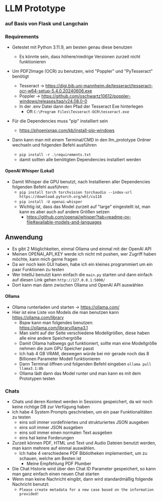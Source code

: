 # LLM Prototype
### auf Basis von Flask und Langchain

### Requirements
- Getestet mit Python 3.11.9, am besten genau diese benutzen
  - Es könnte sein, dass höhere/niedrige Versionen zurzeit nicht funktionieren
- Um PDF2Image (OCR) zu benutzen, wird "Poppler" und "PyTesseract" benötigt
  - Tesseract -> https://digi.bib.uni-mannheim.de/tesseract/tesseract-ocr-w64-setup-5.4.0.20240606.exe
  - Poppler -> https://github.com/oschwartz10612/poppler-windows/releases/tag/v24.08.0-0
  - In der .env Datei dann den Pfad der Tesseract Exe hinterlegen
    - Oft `C:\Program Files\Tesseract-OCR\tesseract.exe`

- Für die Dependencies muss "pip" installiert sein
  - https://phoenixnap.com/kb/install-pip-windows 
- Dann kann man mit einem Terminal/CMD in den llm_prototype Ordner wechseln und folgenden Befehl ausführen
  - `pip install -r .\requirements.txt`
  - damit sollten alle benötigten Dependencies installiert werden

#### OpenAI Whisper (Lokal)
- Damit Whisper die GPU benutzt, nach Installieren aller Dependencies folgenden Befehl ausführen:
  - `pip install torch torchvision torchaudio --index-url https://download.pytorch.org/whl/cu118`
  - `pip install -U openai-whisper`
  - Wichtig ist, dass das Model zurzeit auf "large" eingestellt ist, man kann es aber auch auf andere Größen setzen
    - https://github.com/openai/whisper?tab=readme-ov-file#available-models-and-languages

## Anwendung
- Es gibt 2 Möglichkeiten, einmal Ollama und einmal mit der OpenAI API
- Meinen OPENAI_API_KEY werde ich nicht mit pushen, wer Zugriff haben möchte, kann mich gerne fragen
- Da wir noch kein GUI haben, habe ich ein kleines programmiert um ein paar Funktionen zu testen
- Wer IntelliJ benutzt kann einfach die `main.py` starten und dann einfach auf diesen Link gehen `http://127.0.0.1:5000/`
- Dort kann man dann zwischen Ollama und OpenAI API auswählen


#### Ollama
- Ollama runterladen und starten -> https://ollama.com/
- Hier ist eine Liste von Models die man benutzen kann https://ollama.com/library
  - Bspw kann man folgendes benutzen: https://ollama.com/library/llama3.1
  - Man sieht auf der Seite verschiedene Modellgrößen, diese haben alle eine andere Speichergröße
  - Damit Ollama halbwegs gut funktioniert, sollte man eine Modellgröße nehmen die zum GPU Speicher passt
  - Ich hab 4 GB VRAM, deswegen würde bei mir gerade noch das 8 Billionen Parameter Modell funktionieren
  - Dann Terminal öffnen und folgenden Befehl eingeben `ollama pull llama3.1:8b`
  - Ollama lädt dann das Model runter und man kann es mit dem Prototypen testen

### Chats
- Chats und deren Kontext werden in Sessions gespeichert, da wir noch keine richtige DB zur Verfügung haben
- Ich habe 4 System Prompts geschrieben, um ein paar Funktionalitäten zu testen
  - eins soll immer vordefiniertes und strukturiertes JSON ausgeben
  - eins soll immer JSON ausgeben
  - eins soll immer einen normalen Text ausgeben
  - eins hat keine Forderungen
- Zurzeit können PDF, HTML und Text und Audio Dateien benutzt werden, man kann mehrere auf einmal auswählen.
  - Ich habe 4 verschiedene PDF Bibliotheken implementiert, um zu schauen, welche am Besten ist
    - Meine Empfehlung PDF Plumber
- Die Chat Historie wird über den Chat ID Parameter gespeichert, so kann man ganz einfach einen neuen Chat starten
- Wenn man keine Nachricht eingibt, dann wird standardmäßig folgende Nachricht benutzt:
  - `Please create metadata for a new case based on the information provided!`







